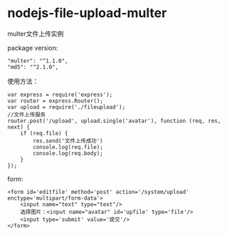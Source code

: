 # nodejs-file-upload-multer
multer文件上传实例

package version:

    "multer": "^1.1.0",
    "md5": "^2.1.0",



使用方法：

```
var express = require('express');
var router = express.Router();
var upload = require('./fileupload');
//文件上传服务
router.post('/upload', upload.single('avatar'), function (req, res, next) {
    if (req.file) {
        res.send('文件上传成功')
        console.log(req.file);
        console.log(req.body);
    }
});
```

form:

```
<form id='editfile' method='post' action='/system/upload' enctype='multipart/form-data'>
    <input name="text" type="text"/>
    选择图片：<input name="avatar" id='upfile' type='file'/>
    <input type='submit' value='提交'/>
</form>
```
